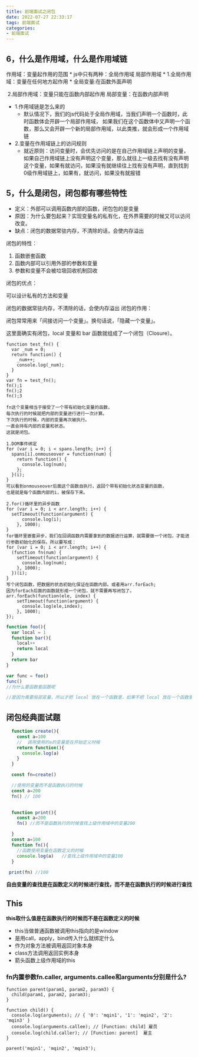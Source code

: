 ```yaml
---
title: 前端面试之闭包
date: 2022-07-27 22:33:17
tags: 前端面试
categories:
- 前端面试
---
```



## 6，什么是作用域，什么是作用域链

作用域：变量起作用的范围
        * js中只有两种：全局作用域  局部作用域
        *
       1.全局作用域：变量在任何地方起作用
        * 全局变量:在函数外面声明

​       2.局部作用域：变量只能在函数内部起作用
       局部变量：在函数内部声明

- 1.作用域链是怎么来的
  - 默认情况下，我们的js代码处于全局作用域，当我们声明一个函数时，此时函数体会开辟一个局部作用域， 如果我们在这个函数体中又声明一个函数，那么又会开辟一个新的局部作用域，以此类推，就会形成一个作用域链
- 2.变量在作用域链上的访问规则
  - 就近原则：访问变量时，会优先访问的是在自己作用域链上声明的变量，如果自己作用域链上没有声明这个变量，那么就往上一级去找有没有声明这个变量，如果有就访问，如果没有就继续往上找有没有声明，直到找到0级作用域链上，如果有，就访问，如果没有就报错




## 5，什么是闭包，闭包都有哪些特性


* 定义：外部可以调用函数内部的函数，闭包包的是变量
* 原因：为什么要包起来？实现变量名的私有化，在外界需要的时候又可以访问改变。
* 缺点：闭包的数据常驻内存，不清除的话，会使内存溢出

闭包的特性：

1. 函数嵌套函数
2. 函数内部可以引用外部的参数和变量
3. 参数和变量不会被垃圾回收机制回收



闭包的优点：

可以设计私有的方法和变量 

闭包的数据常驻内存，不清除的话，会使内存溢出
闭包的作用：

闭包常常用来「间接访问一个变量」。换句话说，「隐藏一个变量」。 

这里面确实有闭包，local 变量和 bar 函数就组成了一个闭包（Closure）。


```
function test_fn() {
  var _num = 0;
  return function() {
    _num++;
    console.log(_num);
  }
}
var fn = test_fn();
fn();1
fn();2
fn();3

fn这个变量相当于接受了一个带有初始化变量的函数，
每次执行的时候就把内部的变量进行进行一次计算。
下次执行的时候，内部的变量再次被执行。
一直会持有内部的变量和状态。
这就是闭包。
```

```
1.DOM事件绑定
for (var i = 0; i < spans.length; i++) {
  spans[i].onmouseover = function(num) {
    return function() {
      console.log(num);
    };
  }(i);
}
可以看到onmouseover后面这个函数自执行，返回个带有初始化状态变量的函数，
也是就是每个函数内部的i，被保存下来。

2.for()循环里的异步函数
for (var i = 0; i < arr.length; i++) {
  setTimeout(function(argument) {
      console.log(i);
    }, 1000);
}
for循环里嵌套异步，我们在回调函数内需要拿到的数据进行运算，就需要做一个闭包，才能进行参数初始化的保存。所以要写成：
for (var i = 0; i < arr.length; i++) {
  (function fn(num) {
    setTimeout(function(argument) {
      console.log(num);
    }, 1000);
  })(i);
}
写个闭包函数，把数据的状态初始化保证在函数内部。或者用arr.forEach;
因为forEach后面的函数就形成一个闭包，就不需要再写闭包了。
arr.forEach(function(ele, index) {
    setTimeout(function(argument) {
      console.log(ele,index);
    }, 1000);
});
```

```js
function foo(){
  var local = 1
  function bar(){
    local++
    return local
  }
  return bar
}

var func = foo()
func()
//为什么要函数套函数呢

//是因为需要局部变量，所以才把 local 放在一个函数里，如果不把 local 放在一个函数里，local 就是一个全局变量了，达不到使用闭包的目的——隐藏变量（等会会讲）。 

```

## 闭包经典面试题
```js
  function create(){
    const a=100
    //  调用使用的a的变量是在开始定义时候
    return function(){
      console.log(a)
    }
  }

  const fn=create()

  //使用的变量而不是函数执行的时候
  const a=200
  fn() // 100
  
```

```js
  function print(){
    const a=200
    fn() //而不是函数执行的时候查找上级作用域中的变量200

  }
  const a=100
  function fn(){
    //函数使用变量在函数定义的时候
    console.log(a)   //查找上级作用域中的变量100
  }
  
 print(fn) //100
 ```

**自由变量的查找是在函数定义的时候进行查找，而不是在函数执行的时候进行查找**

## This

**this取什么值是在函数执行的时候而不是在函数定义的时候**

* this当做普通函数被调用this指向的是window
* 是用call，apply，bind传入什么就绑定什么
* 作为对象方法被调用返回对象本身
* class方法调用返回实例本身
* 箭头函数上级作用域的this


### fn内置参数fn.caller, arguments.callee和arguments分别是什么?

```
function parent(param1, param2, param3) {
  child(param1, param2, param3);
}

function child() {
  console.log(arguments); // { '0': 'mqin1', '1': 'mqin2', '2': 'mqin3' }
  console.log(arguments.callee); // [Function: child] 雇员
  console.log(child.caller); // [Function: parent]  雇主
}

parent('mqin1', 'mqin2', 'mqin3');
```
